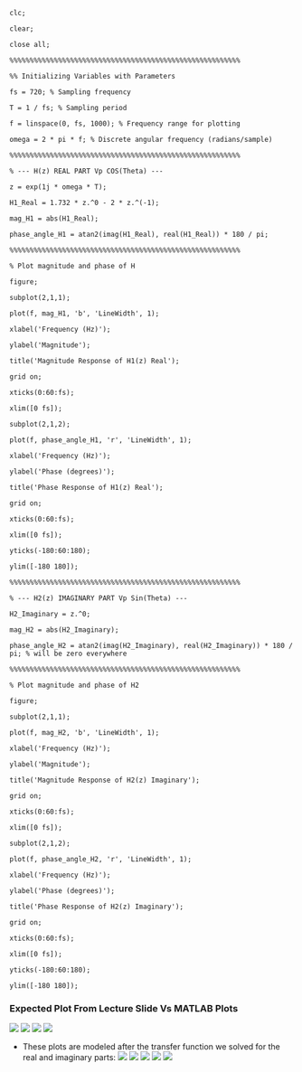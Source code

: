 

```
clc;

clear;

close all;

%%%%%%%%%%%%%%%%%%%%%%%%%%%%%%%%%%%%%%%%%%%%%%%%%%%%%%%%%

%% Initializing Variables with Parameters

fs = 720; % Sampling frequency

T = 1 / fs; % Sampling period

f = linspace(0, fs, 1000); % Frequency range for plotting

omega = 2 * pi * f; % Discrete angular frequency (radians/sample)

%%%%%%%%%%%%%%%%%%%%%%%%%%%%%%%%%%%%%%%%%%%%%%%%%%%%%%%%%

% --- H(z) REAL PART Vp COS(Theta) ---

z = exp(1j * omega * T);

H1_Real = 1.732 * z.^0 - 2 * z.^(-1);

mag_H1 = abs(H1_Real);

phase_angle_H1 = atan2(imag(H1_Real), real(H1_Real)) * 180 / pi;

%%%%%%%%%%%%%%%%%%%%%%%%%%%%%%%%%%%%%%%%%%%%%%%%%%%%%%%%%

% Plot magnitude and phase of H

figure;

subplot(2,1,1);

plot(f, mag_H1, 'b', 'LineWidth', 1);

xlabel('Frequency (Hz)');

ylabel('Magnitude');

title('Magnitude Response of H1(z) Real');

grid on;

xticks(0:60:fs);

xlim([0 fs]);

subplot(2,1,2);

plot(f, phase_angle_H1, 'r', 'LineWidth', 1);

xlabel('Frequency (Hz)');

ylabel('Phase (degrees)');

title('Phase Response of H1(z) Real');

grid on;

xticks(0:60:fs);

xlim([0 fs]);

yticks(-180:60:180);

ylim([-180 180]);

%%%%%%%%%%%%%%%%%%%%%%%%%%%%%%%%%%%%%%%%%%%%%%%%%%%%%%%%%

% --- H2(z) IMAGINARY PART Vp Sin(Theta) ---

H2_Imaginary = z.^0;

mag_H2 = abs(H2_Imaginary);

phase_angle_H2 = atan2(imag(H2_Imaginary), real(H2_Imaginary)) * 180 / pi; % will be zero everywhere

%%%%%%%%%%%%%%%%%%%%%%%%%%%%%%%%%%%%%%%%%%%%%%%%%%%%%%%%%

% Plot magnitude and phase of H2

figure;

subplot(2,1,1);

plot(f, mag_H2, 'b', 'LineWidth', 1);

xlabel('Frequency (Hz)');

ylabel('Magnitude');

title('Magnitude Response of H2(z) Imaginary');

grid on;

xticks(0:60:fs);

xlim([0 fs]);

subplot(2,1,2);

plot(f, phase_angle_H2, 'r', 'LineWidth', 1);

xlabel('Frequency (Hz)');

ylabel('Phase (degrees)');

title('Phase Response of H2(z) Imaginary');

grid on;

xticks(0:60:fs);

xlim([0 fs]);

yticks(-180:60:180);

ylim([-180 180]);
```


### Expected Plot From Lecture Slide Vs MATLAB Plots
![](old-outdated-trig-algorithms/images/20250514210358.png) 
![](old-outdated-trig-algorithms/images/20250517231043.png)
![](old-outdated-trig-algorithms/images/20250514210738.png) 
![](old-outdated-trig-algorithms/images/20250517184514.png)
- These plots are modeled after the transfer function we solved for the real and imaginary parts:
![](old-outdated-trig-algorithms/images/20250517184408.png)
![](old-outdated-trig-algorithms/images/20250517183845.png)
![](old-outdated-trig-algorithms/images/20250517183903.png)
![](old-outdated-trig-algorithms/images/20250517184053.png)
![](old-outdated-trig-algorithms/images/20250517184114.png)

